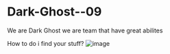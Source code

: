 # Dark-Ghost--09
We are Dark Ghost we are team that have great abilites

How to do i find your stuff?
![image](https://user-images.githubusercontent.com/78670245/115052568-17746680-9eac-11eb-8c37-76d46967589a.png)

